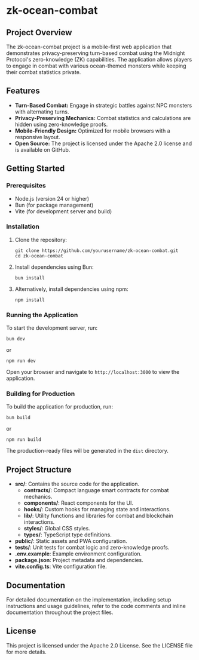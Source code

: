# zk-ocean-combat

## Project Overview
The zk-ocean-combat project is a mobile-first web application that demonstrates privacy-preserving turn-based combat using the Midnight Protocol's zero-knowledge (ZK) capabilities. The application allows players to engage in combat with various ocean-themed monsters while keeping their combat statistics private.

## Features
- **Turn-Based Combat:** Engage in strategic battles against NPC monsters with alternating turns.
- **Privacy-Preserving Mechanics:** Combat statistics and calculations are hidden using zero-knowledge proofs.
- **Mobile-Friendly Design:** Optimized for mobile browsers with a responsive layout.
- **Open Source:** The project is licensed under the Apache 2.0 license and is available on GitHub.

## Getting Started

### Prerequisites
- Node.js (version 24 or higher)
- Bun (for package management)
- Vite (for development server and build)

### Installation
1. Clone the repository:
   ```
   git clone https://github.com/yourusername/zk-ocean-combat.git
   cd zk-ocean-combat
   ```

2. Install dependencies using Bun:
   ```
   bun install
   ```

3. Alternatively, install dependencies using npm:
   ```
   npm install
   ```

### Running the Application
To start the development server, run:
```
bun dev
```
or
```
npm run dev
```

Open your browser and navigate to `http://localhost:3000` to view the application.

### Building for Production
To build the application for production, run:
```
bun build
```
or
```
npm run build
```

The production-ready files will be generated in the `dist` directory.

## Project Structure
- **src/**: Contains the source code for the application.
  - **contracts/**: Compact language smart contracts for combat mechanics.
  - **components/**: React components for the UI.
  - **hooks/**: Custom hooks for managing state and interactions.
  - **lib/**: Utility functions and libraries for combat and blockchain interactions.
  - **styles/**: Global CSS styles.
  - **types/**: TypeScript type definitions.
- **public/**: Static assets and PWA configuration.
- **tests/**: Unit tests for combat logic and zero-knowledge proofs.
- **.env.example**: Example environment configuration.
- **package.json**: Project metadata and dependencies.
- **vite.config.ts**: Vite configuration file.

## Documentation
For detailed documentation on the implementation, including setup instructions and usage guidelines, refer to the code comments and inline documentation throughout the project files.

## License
This project is licensed under the Apache 2.0 License. See the LICENSE file for more details.